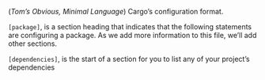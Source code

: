 (_Tom’s Obvious, Minimal Language_)
Cargo’s configuration format.

`[package]`, is a section heading that indicates that the following statements are configuring a package. As we add more information to this file, we’ll add other sections.

`[dependencies]`, is the start of a section for you to list any of your project’s dependencies